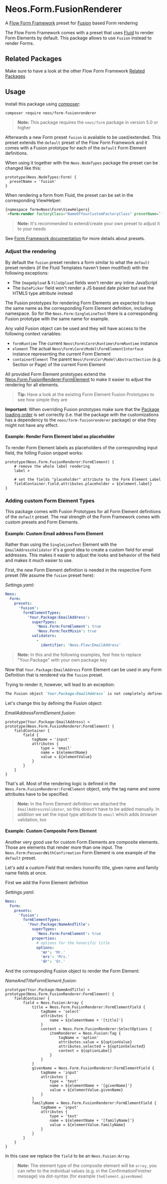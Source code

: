 # Neos.Form.FusionRenderer

A [Flow Form Framework](https://github.com/neos/form) preset for [Fusion](https://neos.readthedocs.io/en/stable/CreatingASite/Fusion/index.html) based Form rendering

The Flow Form Framework comes with a preset that uses [Fluid](http://flowframework.readthedocs.io/en/stable/TheDefinitiveGuide/PartIII/Templating.html)
to render Form Elements by default.
This package allows to use `Fusion` instead to render Forms.

## Related Packages

Make sure to have a look at the other Flow Form Framework [Related Packages](https://github.com/neos/form/#related-packages)

## Usage

Install this package using [composer](https://getcomposer.org/):

```
composer require neos/form-fusionrenderer
```

> **Note:** This package requires the `neos/form` package in version 5.0 or higher

Afterwards a new Form preset `fusion` is available to be used/extended.
This preset extends the `default` preset of the Flow Form Framework and it
comes with a Fusion prototype for each of the `default` Form Element definitions.

When using it together with the `Neos.NodeTypes` package the preset can
be changed like this:

```fusion
prototype(Neos.NodeTypes:Form) {
  presetName = 'fusion'
}
```

When rendering a form from Fluid, the preset can be set in the corresponding
ViewHelper:

```html
{namespace form=Neos\Form\ViewHelpers}
 <form:render factoryClass="NameOfYourCustomFactoryClass" presetName=`fusion` />
```

> **Note:** It's recommended to extend/create your own preset to adjust it to your needs

See [Form Framework documentation](https://flow-form-framework.readthedocs.io/en/stable/adjusting-form-output.html#presets-explained)
for more details about presets.

### Adjust the rendering

By default the `fusion` preset renders a form similar to what the `default`
preset renders (if the Fluid Templates haven't been modified) with the following
exceptions:

* The `ImageUpload` & `FileUpload` fields won't render any inline JavaScript
* The `DatePicker` field won't render a JS based date picker but use the HTML5 type attribute instead

The Fusion prototypes for rendering Form Elements are expected to have the
same name as the corresponding Form Element definition, including namespace.
So for the `Neos.Form:SingleLineText` there is a corresponding Fusion prototype
with the same name for example.

Any valid Fusion object can be used and they will have access to the following
context variables:

* `formRuntime` The current `Neos\Form\Core\Runtime\FormRuntime` instance
* `element` The actual `Neos\Form\Core\Model\FormElementInterface` instance representing the current Form Element
* `containerElement` The parent `Neos\Form\Cor\Model\AbstractSection` (e.g. Section or Page) of the current Form Element

All provided Form Element prototypes extend the [Neos.Form.FusionRenderer:FormElement](Resources/Private/Fusion/Core/FormElement.fusion)
to make it easier to adjust the rendering for all elements.

> **Tip:** Have a look at the existing Form Element Fusion Prototypes to see how simple they are

**Important:** When overriding Fusion prototypes make sure that the [Package loading order](http://flowframework.readthedocs.io/en/stable/TheDefinitiveGuide/PartIII/PackageManagement.html#loading-order) is set correctly (i.e. that the package with the customizations has a dependency to the `neos/form-fusionrenderer` package) or else they might not have any effect.

#### Example: Render Form Element label as placeholder

To render Form Element labels as placeholders of the corresponding input field,
the folling Fusion snippet works:

```fusion
prototype(Neos.Form.FusionRenderer:FormElement) {
    # remove the whole label rendering
    label >

    # set the fields "placeholder" attribute to the Form Element Label
    fieldContainer.field.attributes.placeholder = ${element.label}
}
```

### Adding custom Form Element Types

This package comes with Fusion Prototypes for all Form Element definitions
of the `default` preset.
The real strength of the Form Framework comes with custom presets and Form Elements.

#### Example: Custom Email address Form Element

Rather than using the `SingleLineText` Element with the `EmailAddressValidator`
it's a good idea to create a custom field for email addresses.
This makes it easier to adjust the looks and behavior of the field and makes it
much easier to use.

First, the new Form Element definition is needed in the respective Form preset
(We assume the `fusion` preset here):

*Settings.yaml*:

```yaml
Neos:
  Form:
    presets:
      'fusion':
        formElementTypes:
          'Your.Package:EmailAddress':
            superTypes:
              'Neos.Form:FormElement': true
              'Neos.Form:TextMixin': true
            validators:
              -
                identifier: 'Neos.Flow:EmailAddress'
```

> **Note:** In this and the following examples, feel free to replace "Your.Package" with your own package key

Now that `Your.Package:EmailAddress` Form Element can be used in any Form Definition
that is rendered via the `fusion` preset.

Trying to render it, however, will lead to an exception:

```markdown
The Fusion object `Your.Package:EmailAddress` is not completely defined (missing property `@class`). Most likely you didn't inherit from a basic object.
```

Let's change this by defining the Fusion object:

*EmailAddressFormElement.fusion*:

```fusion
prototype(Your.Package:EmailAddress) < prototype(Neos.Form.FusionRenderer:FormElement) {
    fieldContainer {
        field {
            tagName = 'input'
            attributes {
                type = 'email'
                name = ${elementName}
                value = ${elementValue}
            }
        }
    }
}
```

That's all. Most of the rendering logic is defined in the `Neos.Form.FusionRenderer:FormElement` object,
only the tag name and some attributes have to be specified.

> **Note:** In the Form Element definition we attached the `EmailAddressValidator`, so this doesn't have
  to be added manually. In addition we set the input type attribute to `email` which adds browser validation, too

#### Example: Custom Composite Form Element

Another very good use for custom Form Elements are composite elements. Those
are elements that render more than one input. The `Neos.Form:PasswordWithConfirmation`
Form Element is one example of the `default` preset.

Let's add a custom Field that renders honorific title, given name and family
name fields at once.

First we add the Form Element definition

*Settings.yaml*:

```yaml
Neos:
  Form:
    presets:
      'fusion':
        formElementTypes:
          'Your.Package:NameAndTitle':
            superTypes:
              'Neos.Form:FormElement': true
            properties:
              # options for the honorific title
              options:
                'mr': 'Mr.'
                'mrs': 'Mrs.'
                'dr': 'Dr.'
```

And the corresponding Fusion object to render the Form Element:

*NameAndTitleFormElement.fusion*:

```fusion
prototype(Your.Package:NameAndTitle) < prototype(Neos.Form.FusionRenderer:FormElement) {
    fieldContainer {
        field = Neos.Fusion:Array {
            title = Neos.Form.FusionRenderer:FormElementField {
                tagName = 'select'
                attributes {
                    name = ${elementName + '[title]'}
                }
                content = Neos.Form.FusionRenderer:SelectOptions {
                    itemRenderer = Neos.Fusion:Tag {
                        tagName = 'option'
                        attributes.value = ${optionValue}
                        attributes.selected = ${optionSelected}
                        content = ${optionLabel}
                    }
                }
            }
            givenName = Neos.Form.FusionRenderer:FormElementField {
                tagName = 'input'
                attributes {
                    type = 'text'
                    name = ${elementName + '[givenName]'}
                    value = ${elementValue.givenName}
                }
            }
            familyName = Neos.Form.FusionRenderer:FormElementField {
                tagName = 'input'
                attributes {
                    type = 'text'
                    name = ${elementName + '[familyName]'}
                    value = ${elementValue.familyName}
                }
            }
        }
    }
}
```

In this case we replace the `field` to be an `Neos.Fusion:Array`.

> **Note:** The element type of the composite element will be `array`, you can refer to the
  individual values (e.g. in the ConfirmationFinisher message) via dot-syntax (for example `theElement.givenName`)
